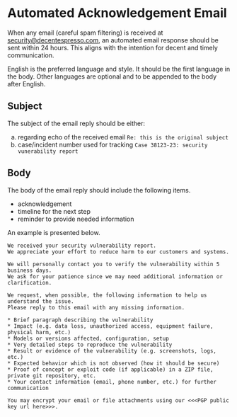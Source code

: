 # Automated Acknowledgement Email

When any email (careful spam filtering) is received at <security@decentespresso.com>, an automated email response should be sent within 24 hours.
This aligns with the intention for decent and timely communication.

English is the preferred language and style. It should be the first language in the body.
Other languages are optional and to be appended to the body after English.

## Subject

The subject of the email reply should be either:

<ol type="a">
  <li>regarding echo of the received email <code>Re: this is the original subject</code></li>
  <li>case/incident number used for tracking <code>Case 38123-23: security vunerability report</code></li>
</ol>

## Body

The body of the email reply should include the following items.

* acknowledgement
* timeline for the next step
* reminder to provide needed information

An example is presented below.

```
We received your security vulnerability report.
We appreciate your effort to reduce harm to our customers and systems.

We will personally contact you to verify the vulnerability within 5 business days.
We ask for your patience since we may need additional information or clarification.

We request, when possible, the following information to help us understand the issue.
Please reply to this email with any missing information.

* Brief paragraph describing the vulnerability
* Impact (e.g. data loss, unauthorized access, equipment failure, physical harm, etc.)
* Models or versions affected, configuration, setup
* Very detailed steps to reproduce the vulnerability
* Result or evidence of the vulnerability (e.g. screenshots, logs, etc.)
* Expected behavior which is not observed (how it should be secure)
* Proof of concept or exploit code (if applicable) in a ZIP file, private git repository, etc.
* Your contact information (email, phone number, etc.) for further communication

You may encrypt your email or file attachments using our <<<PGP public key url here>>>.
```
